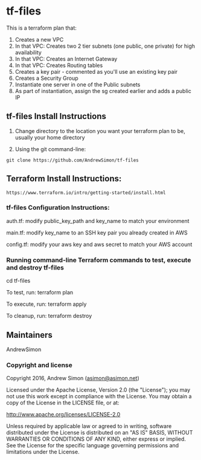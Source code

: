 # tf-files 

This is a terraform plan that:

1) Creates a new VPC
2) In that VPC: Creates two 2 tier subnets (one public, one private) for high availability
3) In that VPC: Creates an Internet Gateway
4) In that VPC: Creates Routing tables
5) Creates a key pair - commented as you'll use an existing key pair
6) Creates a Security Group
7) Instantiate one server in one of the Public subnets
8) As part of instantiation, assign the sg created earlier and adds a public IP

## tf-files Install Instructions

1. Change directory to the location you want your terraform plan to be, usually your home directory

2. Using the git command-line:

```
git clone https://github.com/AndrewSimon/tf-files
```

## Terraform Install Instructions:

```
https://www.terraform.io/intro/getting-started/install.html
```

### tf-files Configuration Instructions:

auth.tf:  modify public_key_path and key_name to match your environment

main.tf:  modify key_name to an SSH key pair you already created in AWS

config.tf: modify your aws key and aws secret to match your AWS account


### Running command-line Terraform commands to test, execute and destroy tf-files

cd tf-files

To test, run: terraform plan

To execute, run: terraform apply

To cleanup, run: terraform destroy

## Maintainers

AndrewSimon

### Copyright and license

Copyright 2016, Andrew Simon (asimon@asimon.net)

Licensed under the Apache License, Version 2.0 (the "License"); you may not use this work except in compliance with the License. You may obtain a copy of the License in the LICENSE file, or at:

http://www.apache.org/licenses/LICENSE-2.0

Unless required by applicable law or agreed to in writing, software distributed under the License is distributed on an "AS IS" BASIS, WITHOUT WARRANTIES OR CONDITIONS OF ANY KIND, either express or implied. See the License for the specific language governing permissions and limitations under the License.

